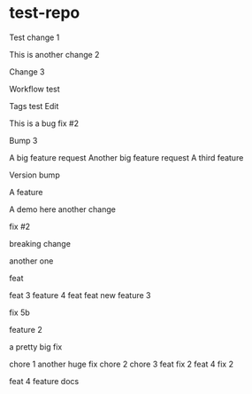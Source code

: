 # test-repo

Test change 1

This is another change 2

Change 3

Workflow test

Tags test
Edit

This is a bug fix #2

Bump 3

A big feature request
Another big feature request
A third feature

Version bump

A feature

A demo here
another change

fix #2


breaking change

another one

feat

feat 3
feature 4
feat
feat 
new feature 3

fix 5b

feature 2

a pretty big fix

chore 1
another huge fix
chore 2
chore 3
feat
fix 2
feat 4
fix 2

feat 4
feature 
docs